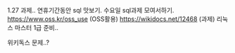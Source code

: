 1.27 과제..
연휴기간동안 sql 맛보기.
수요일 sql과제 모여서하기.
https://www.oss.kr/oss_use (OSS활용)
https://wikidocs.net/12468 (과제)
리눅스 마스터 1급 준비..

위키독스 문제..?